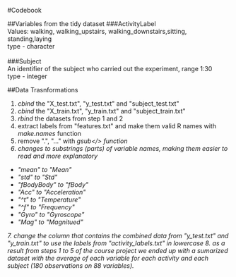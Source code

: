 #Codebook

##Variables from the tidy dataset
###ActivityLabel <br>
Values: walking, walking_upstairs, walking_downstairs,sitting, standing,laying<br>
type - character <br><br>
###Subject<br>
An identifier of the subject who carried out the experiment, range 1:30<br>
type - integer

##Data Trasnformations
1. <i>cbind</i> the "X_test.txt", "y_test.txt" and "subject_test.txt"
2. <i>cbind</i> the "X_train.txt", "y_train.txt" and "subject_train.txt"
3. <i>rbind</i> the datasets from step 1 and 2
4. extract labels from "features.txt" and make them valid R names with <i>make.names</i> function
5. remove ".", "..." with <i>gsub</> function
6. changes to substrings (parts) of variable names, making them easier to read and more explanatory
  <ul>
    <li>"mean" to "Mean"</li>
    <li>"std" to "Std"</li>
    <li>"fBodyBody" to "fBody"</li>
    <li>"Acc" to "Acceleration"</li>
    <li>"^t" to "Temperature"</li>
    <li>"^f" to "Frequency"</li>
    <li>"Gyro" to "Gyroscope"</li>
    <li>"Mag" to "Magnitued"</li>
</ul>
7. change the column that contains the combined data from "y_test.txt" and "y_train.txt" to use the labels from "activity_labels.txt" in lowercase
8. as a result from steps 1 to 5 of the course project we ended up with a sumarized dataset with the average of each variable for each activity and each subject (180 observations on 88 variables).


